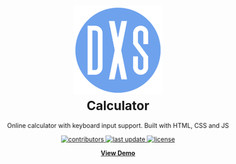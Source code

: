 <div align="center">
  <img src="https://raw.githubusercontent.com/danxschz/danxschz/main/img/danxschz-logo.png" alt="logo" width="200" height="auto">
  <h1 style="margin-top: 5px">Calculator</h1>

  <p>
  Online calculator with keyboard input support. Built with HTML, CSS and JS
  </p>

  <p>
    <a href="https://github.com/danxschz/calculator/graphs/contributors">
      <img src="https://img.shields.io/github/contributors/danxschz/calculator" alt="contributors">
    </a>
    <a href="https://github.com/danxschz/calculator/commits/main">
      <img src="https://img.shields.io/github/last-commit/danxschz/calculator" alt="last update">
    </a>
    <a href="https://github.com/danxschz/calculator/blob/master/LICENSE">
      <img src="https://img.shields.io/github/license/danxschz/calculator.svg" alt="license">
    </a>
  </p>

  <h4 style="margin: 0"><a href="https://danxschz.github.io/calculator">View Demo</a></h4>
</div>